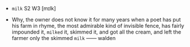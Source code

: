 - `milk` S2 W3 [mɪlk]



-  Why, the owner does not know it for many years when a poet has put his farm in rhyme, the most admirable kind of invisible fence, has fairly impounded it, `milked` it, skimmed it, and got all the cream, and left the farmer only the skimmed `milk` —— walden
